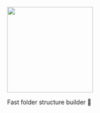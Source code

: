 [<img src="https://user-images.githubusercontent.com/72868196/160259554-8bc1897b-27ae-40ac-9c67-4659d6ca4762.jpg" width="200px">](https://www.npmjs.com/package/dev-template)

Fast folder structure builder 🚀
